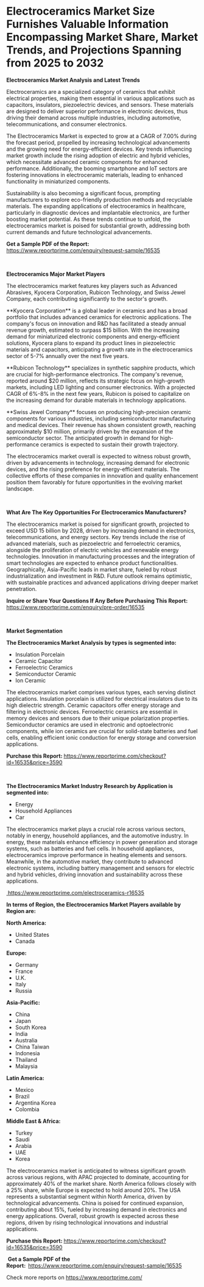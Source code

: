 <p><h1>Electroceramics Market Size Furnishes Valuable Information Encompassing Market Share, Market Trends, and Projections Spanning from 2025 to 2032</h1></p><p><strong>Electroceramics Market Analysis and Latest Trends</strong></p>
<p><p>Electroceramics are a specialized category of ceramics that exhibit electrical properties, making them essential in various applications such as capacitors, insulators, piezoelectric devices, and sensors. These materials are designed to deliver superior performance in electronic devices, thus driving their demand across multiple industries, including automotive, telecommunications, and consumer electronics.</p><p>The Electroceramics Market is expected to grow at a CAGR of 7.00% during the forecast period, propelled by increasing technological advancements and the growing need for energy-efficient devices. Key trends influencing market growth include the rising adoption of electric and hybrid vehicles, which necessitate advanced ceramic components for enhanced performance. Additionally, the booming smartphone and IoT sectors are fostering innovations in electroceramic materials, leading to enhanced functionality in miniaturized components.</p><p>Sustainability is also becoming a significant focus, prompting manufacturers to explore eco-friendly production methods and recyclable materials. The expanding applications of electroceramics in healthcare, particularly in diagnostic devices and implantable electronics, are further boosting market potential. As these trends continue to unfold, the electroceramics market is poised for substantial growth, addressing both current demands and future technological advancements.</p></p>
<p><strong>Get a Sample PDF of the Report:&nbsp;</strong> <a href="https://www.reportprime.com/enquiry/request-sample/16535?utm_campaign=2843&utm_medium=2&utm_source=Github&utm_content=ia&utm_term=17032025&utm_id=electroceramics">https://www.reportprime.com/enquiry/request-sample/16535</a></p>
<p>&nbsp;</p>
<p><strong>Electroceramics Major Market Players</strong></p>
<p><p>The electroceramics market features key players such as Advanced Abrasives, Kyocera Corporation, Rubicon Technology, and Swiss Jewel Company, each contributing significantly to the sector's growth.</p><p>**Kyocera Corporation** is a global leader in ceramics and has a broad portfolio that includes advanced ceramics for electronic applications. The company's focus on innovation and R&D has facilitated a steady annual revenue growth, estimated to surpass $15 billion. With the increasing demand for miniaturized electronic components and energy-efficient solutions, Kyocera plans to expand its product lines in piezoelectric materials and capacitors, anticipating a growth rate in the electroceramics sector of 5-7% annually over the next five years.</p><p>**Rubicon Technology** specializes in synthetic sapphire products, which are crucial for high-performance electronics. The company's revenue, reported around $20 million, reflects its strategic focus on high-growth markets, including LED lighting and consumer electronics. With a projected CAGR of 6%-8% in the next few years, Rubicon is poised to capitalize on the increasing demand for durable materials in technology applications.</p><p>**Swiss Jewel Company** focuses on producing high-precision ceramic components for various industries, including semiconductor manufacturing and medical devices. Their revenue has shown consistent growth, reaching approximately $10 million, primarily driven by the expansion of the semiconductor sector. The anticipated growth in demand for high-performance ceramics is expected to sustain their growth trajectory.</p><p>The electroceramics market overall is expected to witness robust growth, driven by advancements in technology, increasing demand for electronic devices, and the rising preference for energy-efficient materials. The collective efforts of these companies in innovation and quality enhancement position them favorably for future opportunities in the evolving market landscape.</p></p>
<p>&nbsp;</p>
<p><strong>What Are The Key Opportunities For Electroceramics Manufacturers?</strong></p>
<p><p>The electroceramics market is poised for significant growth, projected to exceed USD 15 billion by 2028, driven by increasing demand in electronics, telecommunications, and energy sectors. Key trends include the rise of advanced materials, such as piezoelectric and ferroelectric ceramics, alongside the proliferation of electric vehicles and renewable energy technologies. Innovation in manufacturing processes and the integration of smart technologies are expected to enhance product functionalities. Geographically, Asia-Pacific leads in market share, fueled by robust industrialization and investment in R&D. Future outlook remains optimistic, with sustainable practices and advanced applications driving deeper market penetration.</p></p>
<p><strong>Inquire or Share Your Questions If Any Before Purchasing This Report:</strong> <a href="https://www.reportprime.com/enquiry/pre-order/16535?utm_campaign=2843&utm_medium=2&utm_source=Github&utm_content=ia&utm_term=17032025&utm_id=electroceramics">https://www.reportprime.com/enquiry/pre-order/16535</a></p>
<p>&nbsp;</p>
<p><strong>Market Segmentation</strong></p>
<p><strong>The Electroceramics Market Analysis by types is segmented into:</strong></p>
<p><ul><li>Insulation Porcelain</li><li>Ceramic Capacitor</li><li>Ferroelectric Ceramics</li><li>Semiconductor Ceramic</li><li>Ion Ceramic</li></ul></p>
<p><p>The electroceramics market comprises various types, each serving distinct applications. Insulation porcelain is utilized for electrical insulators due to its high dielectric strength. Ceramic capacitors offer energy storage and filtering in electronic devices. Ferroelectric ceramics are essential in memory devices and sensors due to their unique polarization properties. Semiconductor ceramics are used in electronic and optoelectronic components, while ion ceramics are crucial for solid-state batteries and fuel cells, enabling efficient ionic conduction for energy storage and conversion applications.</p></p>
<p><strong>Purchase this Report:&nbsp;</strong><a href="https://www.reportprime.com/checkout?id=16535&price=3590&utm_campaign=2843&utm_medium=2&utm_source=Github&utm_content=ia&utm_term=17032025&utm_id=electroceramics">https://www.reportprime.com/checkout?id=16535&price=3590</a></p>
<p>&nbsp;</p>
<p><strong>The Electroceramics Market Industry Research by Application is segmented into:</strong></p>
<p><ul><li>Energy</li><li>Household Appliances</li><li>Car</li></ul></p>
<p><p>The electroceramics market plays a crucial role across various sectors, notably in energy, household appliances, and the automotive industry. In energy, these materials enhance efficiency in power generation and storage systems, such as batteries and fuel cells. In household appliances, electroceramics improve performance in heating elements and sensors. Meanwhile, in the automotive market, they contribute to advanced electronic systems, including battery management and sensors for electric and hybrid vehicles, driving innovation and sustainability across these applications.</p></p>
<p><a href="https://www.reportprime.com/electroceramics-r16535?utm_campaign=2843&utm_medium=2&utm_source=Github&utm_content=ia&utm_term=17032025&utm_id=electroceramics">&nbsp;https://www.reportprime.com/electroceramics-r16535</a></p>
<p><strong>In terms of Region, the Electroceramics Market Players available by Region are:</strong></p>
<p>
    <p> <strong> North America: </strong>
        <ul>
            <li>United States</li>
            <li>Canada</li>
        </ul>
        </p> 
    <p> <strong> Europe: </strong>
        <ul>
            <li>Germany</li>
            <li>France</li>
            <li>U.K.</li>
            <li>Italy</li>
            <li>Russia</li>
        </ul>
        </p> 
    <p> <strong> Asia-Pacific: </strong>
        <ul>
            <li>China</li>
            <li>Japan</li>
            <li>South Korea</li>
            <li>India</li>
            <li>Australia</li>
            <li>China Taiwan</li>
            <li>Indonesia</li>
            <li>Thailand</li>
            <li>Malaysia</li>
        </ul>
        </p> 
    <p> <strong> Latin America: </strong>
        <ul>
            <li>Mexico</li>
            <li>Brazil</li>
            <li>Argentina Korea</li>
            <li>Colombia</li>
        </ul>
        </p> 
    <p> <strong> Middle East & Africa: </strong>
        <ul>
            <li>Turkey</li>
            <li>Saudi</li>
            <li>Arabia</li>
            <li>UAE</li>
            <li>Korea</li>
        </ul>
    </p>
    </p>
<p><p>The electroceramics market is anticipated to witness significant growth across various regions, with APAC projected to dominate, accounting for approximately 40% of the market share. North America follows closely with a 25% share, while Europe is expected to hold around 20%. The USA represents a substantial segment within North America, driven by technological advancements. China is poised for continued expansion, contributing about 15%, fueled by increasing demand in electronics and energy applications. Overall, robust growth is expected across these regions, driven by rising technological innovations and industrial applications.</p></p>
<p><strong>Purchase this Report: </strong><a href="https://www.reportprime.com/checkout?id=16535&price=3590&utm_campaign=2843&utm_medium=2&utm_source=Github&utm_content=ia&utm_term=17032025&utm_id=electroceramics">https://www.reportprime.com/checkout?id=16535&price=3590</a></p>
<p>&nbsp;<strong>Get a Sample PDF of the Report:&nbsp;&nbsp;</strong><a href="https://www.reportprime.com/enquiry/request-sample/16535?utm_campaign=2843&utm_medium=2&utm_source=Github&utm_content=ia&utm_term=17032025&utm_id=electroceramics">https://www.reportprime.com/enquiry/request-sample/16535</a></p>
<p><strong></strong></p>
<p>Check more reports on <a href="https://www.reportprime.com/?utm_campaign=2843&utm_medium=2&utm_source=Github&utm_content=ia&utm_term=17032025&utm_id=electroceramics">https://www.reportprime.com/</a></p>